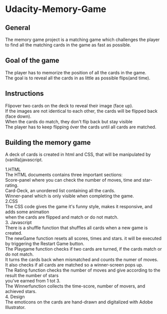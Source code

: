 # Udacity-Memory-Game

## General
The memory game project is a matching game which challenges the player \
to find all the matching cards in the game as fast as possible.


## Goal of the game
The player has to memorize the position of all the cards in the game.\
The goal is to reveal all the cards in as little as possible flips(and time).


## Instructions
Flipover two cards on the deck to reveal their image (face up).\
If the images are not identical to each other, the cards will be flipped back (face down).\
When the cards do match, they don't flip back but stay visible\
The player has to keep flipping óver the cards until all cards are matched.


## Building the memory game
A deck of cards is created in html and CSS, that will be manipulated by (vanilla)javascript.

1.HTML\
The HTML documents contains three important sections:\
Score-panel where you can check the number of moves, time and star-rating.\
Card-Deck, an unordered list containing all the cards.\
Winner-panel which is only visible when completing the game.\
2.CSS\
The CSS code gives the game it's funny style, makes it responsive, and adds some animation\
when the cards are flipped and match or do not match.\
3. Javascript\
There is a shuffle function that shuffles all cards when a new game is created.\
The newGame function resets all scores, times and stars. it will be executed by triggering the Restart Game button.\
The Playgame function checks if two cards are turned, if the cards match or do not match.\
It turns the cards back when mismatched and counts the numer of moves.\
It also checks if all cards are matched so a winner-screen pops up.\
The Rating function checks the number of moves and give according to the result the number of stars\
you’ve earned from 1 tot 3.\
The Winnerfunction collects the time-score, number of movers, and achieved stars.\
4. Design\
The emoticons on the cards are hand-drawn and digitalized with Adobe Illustrator. 

